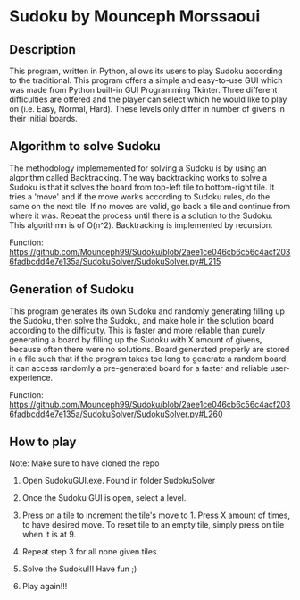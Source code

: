# Sudoku by Mounceph Morssaoui
## Description
This program, written in Python, allows its users to play Sudoku according to the traditional. This program offers a simple and easy-to-use GUI which was made from Python built-in GUI Programming Tkinter. Three different difficulties are offered and the player can select which he would like to play on (i.e. Easy, Normal, Hard). These levels only differ in number of givens in their initial boards. 

## Algorithm to solve Sudoku
The methodology implememented for solving a Sudoku is by using an algorithm called Backtracking. The way backtracking works to solve a Sudoku is that it solves the board from top-left tile to bottom-right tile. It tries a 'move' and if the move works according to Sudoku rules, do the same on the next tile. If no moves are valid, go back a tile and continue from where it was. Repeat the process until there is a solution to the Sudoku. This algorithmn is of O(n^2). Backtracking is implemented by recursion.

Function: https://github.com/Mounceph99/Sudoku/blob/2aee1ce046cb6c56c4acf2036fadbcdd4e7e135a/SudokuSolver/SudokuSolver.py#L215

## Generation of Sudoku
This program generates its own Sudoku and randomly generating filling up the Sudoku, then solve the Sudoku, and make hole in the solution board according to the difficulty. This is faster and more reliable than purely generating a board by filling up the Sudoku with X amount of givens, because often there were no solutions. Board generated properly are stored in a file such that if the program takes too long to generate a random board, it can access randomly a pre-generated board for a faster and reliable user-experience.

Function: https://github.com/Mounceph99/Sudoku/blob/2aee1ce046cb6c56c4acf2036fadbcdd4e7e135a/SudokuSolver/SudokuSolver.py#L260

## How to play
Note: Make sure to have cloned the repo

1. Open SudokuGUI.exe. Found in folder SudokuSolver
2. Once the Sudoku GUI is open, select a level.
3. Press on a tile to increment the tile's move to 1. Press X amount of times, to have desired move. To reset tile to an empty tile, simply press on tile when it is at 9.
  
4. Repeat step 3 for all none given tiles.
5. Solve the Sudoku!!! Have fun ;)
6. Play again!!!
